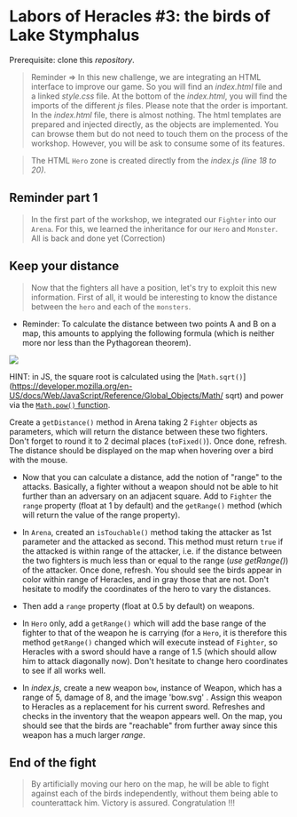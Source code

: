 # Labors of Heracles #3: the birds of Lake Stymphalus
 
Prerequisite: clone this *repository*.


> Reminder => In this new challenge, we are integrating an HTML interface to improve our game.
So you will find an *index.html* file and a linked *style.css* file. At the bottom of the *index.html*, you will find the imports of the different *js* files. Please note that the order is important.
In the *index.html* file, there is almost nothing. The html templates are prepared and injected directly, as the objects are implemented. You can browse them but do not need to touch them on the process of the workshop. However, you will be ask to consume some of its features.

> The HTML `Hero` zone is created directly from the *index.js (line 18 to 20)*.

## Reminder part 1

> In the first part of the workshop, we integrated our `Fighter` into our `Arena`. For this, we learned the inheritance for our `Hero` and `Monster`. All is back and done yet (Correction)



## Keep your distance

> Now that the fighters all have a position, let's try to exploit this new information. First of all, it would be interesting to know the distance between the `hero` and each of the `monsters`.

- Reminder: To calculate the distance between two points A and B on a map, this amounts to applying the following formula (which is neither more nor less than the Pythagorean theorem).

![](https://wikimedia.org/api/rest_v1/media/math/render/png/b337eb9100bc60a3125751271848230ad2a0d447)

HINT: in JS, the square root is calculated using the [`Math.sqrt()`](https://developer.mozilla.org/en-US/docs/Web/JavaScript/Reference/Global_Objects/Math/ sqrt) and power via the [`Math.pow()` function](https://developer.mozilla.org/en-US/docs/Web/JavaScript/Reference/Global_Objects/Math/pow).

Create a `getDistance()` method in Arena taking 2 `Fighter` objects as parameters, which will return the distance between these two fighters. Don't forget to round it to 2 decimal places (`toFixed()`). Once done, refresh. The distance should be displayed on the map when hovering over a bird with the mouse.

- Now that you can calculate a distance, add the notion of "range" to the attacks. Basically, a fighter without a weapon should not be able to hit further than an adversary on an adjacent square. Add to `Fighter` the `range` property (float at 1 by default) and the `getRange()` method (which will return the value of the range property).

- In `Arena`, created an `isTouchable()` method taking the attacker as 1st parameter and the attacked as second. This method must return `true` if the attacked is within range of the attacker, i.e. if the distance between the two fighters is much less than or equal to the range (*use getRange()*) of the attacker. Once done, refresh. You should see the birds appear in color within range of Heracles, and in gray those that are not. Don't hesitate to modify the coordinates of the hero to vary the distances.

- Then add a `range` property (float at 0.5 by default) on weapons.

- In `Hero` only, add a `getRange()` which will add the base range of the fighter to that of the weapon he is carrying (for a `Hero`, it is therefore this method `getRange()` changed which will execute instead of `Fighter`, so Heracles with a sword should have a range of 1.5 (which should allow him to attack diagonally now). Don't hesitate to change hero coordinates to see if all works well.

- In *index.js*, create a new weapon `bow`, instance of Weapon, which has a range of 5, damage of 8, and the image 'bow.svg' . Assign this weapon to Heracles as a replacement for his current sword. Refreshes and checks in the inventory that the weapon appears well.
On the map, you should see that the birds are "reachable" from further away since this weapon has a much larger *range*.

## End of the fight
> By artificially moving our hero on the map, he will be able to fight against each of the birds independently, without them being able to counterattack him. Victory is assured. Congratulation !!!